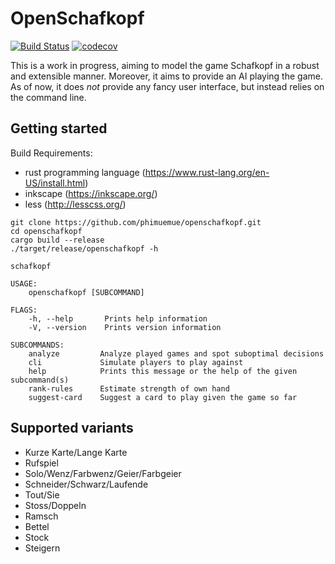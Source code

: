 # OpenSchafkopf

[![Build Status](https://travis-ci.com/phimuemue/openschafkopf.svg?token=p5VJrpqP4RgYm9XasCJN&branch=master)](https://travis-ci.com/phimuemue/openschafkopf)
[![codecov](https://codecov.io/gh/phimuemue/openschafkopf/branch/master/graph/badge.svg)](https://codecov.io/gh/phimuemue/openschafkopf)

This is a work in progress, aiming to model the game Schafkopf in a robust and extensible manner. Moreover, it aims to provide an AI playing the game. As of now, it does *not* provide any fancy user interface, but instead relies on the command line.

## Getting started

Build Requirements:
* rust programming language (https://www.rust-lang.org/en-US/install.html)
* inkscape (https://inkscape.org/)
* less (http://lesscss.org/)

```
git clone https://github.com/phimuemue/openschafkopf.git
cd openschafkopf
cargo build --release
./target/release/openschafkopf -h

schafkopf 

USAGE:
    openschafkopf [SUBCOMMAND]

FLAGS:
    -h, --help       Prints help information
    -V, --version    Prints version information

SUBCOMMANDS:
    analyze         Analyze played games and spot suboptimal decisions
    cli             Simulate players to play against
    help            Prints this message or the help of the given subcommand(s)
    rank-rules      Estimate strength of own hand
    suggest-card    Suggest a card to play given the game so far
```

## Supported variants

* Kurze Karte/Lange Karte
* Rufspiel
* Solo/Wenz/Farbwenz/Geier/Farbgeier
* Schneider/Schwarz/Laufende
* Tout/Sie
* Stoss/Doppeln
* Ramsch
* Bettel
* Stock
* Steigern
